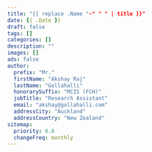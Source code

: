 ```yaml
---
title: "{{ replace .Name "-" " " | title }}"
date: {{ .Date }}
draft: false
tags: []
categories: []
description: ""
images: []
ads: false
author:
  prefix: "Mr."
  firstName: "Akshay Raj"
  lastName: "Gollahalli"
  honorarySuffix: "MCIS (FCH)"
  jobTitle: "Research Assistant"
  email: "akshay@gollahalli.com"
  addressCity: "Auckland"
  addressCountry: "New Zealand"
sitemap:
  priority: 0.8
  changeFreq: monthly
---
```

